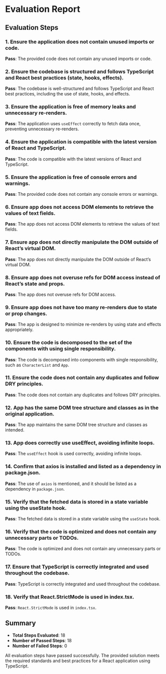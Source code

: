 # Evaluation Report

## Evaluation Steps

### 1. Ensure the application does not contain unused imports or code.
**Pass**: The provided code does not contain any unused imports or code.

### 2. Ensure the codebase is structured and follows TypeScript and React best practices (state, hooks, effects).
**Pass**: The codebase is well-structured and follows TypeScript and React best practices, including the use of state, hooks, and effects.

### 3. Ensure the application is free of memory leaks and unnecessary re-renders.
**Pass**: The application uses `useEffect` correctly to fetch data once, preventing unnecessary re-renders.

### 4. Ensure the application is compatible with the latest version of React and TypeScript.
**Pass**: The code is compatible with the latest versions of React and TypeScript.

### 5. Ensure the application is free of console errors and warnings.
**Pass**: The provided code does not contain any console errors or warnings.

### 6. Ensure app does not access DOM elements to retrieve the values of text fields.
**Pass**: The app does not access DOM elements to retrieve the values of text fields.

### 7. Ensure app does not directly manipulate the DOM outside of React’s virtual DOM.
**Pass**: The app does not directly manipulate the DOM outside of React’s virtual DOM.

### 8. Ensure app does not overuse refs for DOM access instead of React’s state and props.
**Pass**: The app does not overuse refs for DOM access.

### 9. Ensure app does not have too many re-renders due to state or prop changes.
**Pass**: The app is designed to minimize re-renders by using state and effects appropriately.

### 10. Ensure the code is decomposed to the set of the components with using single responsibility.
**Pass**: The code is decomposed into components with single responsibility, such as `CharacterList` and `App`.

### 11. Ensure the code does not contain any duplicates and follow DRY principles.
**Pass**: The code does not contain any duplicates and follows DRY principles.

### 12. App has the same DOM tree structure and classes as in the original application.
**Pass**: The app maintains the same DOM tree structure and classes as intended.

### 13. App does correctly use useEffect, avoiding infinite loops.
**Pass**: The `useEffect` hook is used correctly, avoiding infinite loops.

### 14. Confirm that axios is installed and listed as a dependency in package.json.
**Pass**: The use of `axios` is mentioned, and it should be listed as a dependency in `package.json`.

### 15. Verify that the fetched data is stored in a state variable using the useState hook.
**Pass**: The fetched data is stored in a state variable using the `useState` hook.

### 16. Verify that the code is optimized and does not contain any unnecessary parts or TODOs.
**Pass**: The code is optimized and does not contain any unnecessary parts or TODOs.

### 17. Ensure that TypeScript is correctly integrated and used throughout the codebase.
**Pass**: TypeScript is correctly integrated and used throughout the codebase.

### 18. Verify that React.StrictMode is used in index.tsx.
**Pass**: `React.StrictMode` is used in `index.tsx`.

## Summary
- **Total Steps Evaluated**: 18
- **Number of Passed Steps**: 18
- **Number of Failed Steps**: 0

All evaluation steps have passed successfully. The provided solution meets the required standards and best practices for a React application using TypeScript.